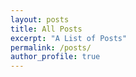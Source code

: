 ```yaml
---
layout: posts
title: All Posts
excerpt: "A List of Posts"
permalink: /posts/
author_profile: true
---
```

